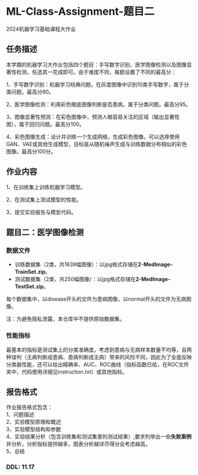 # ML-Class-Assignment-题目二
2024机器学习基础课程大作业

## 任务描述
本学期的机器学习大作业包括四个题目：手写数字识别、医学图像检测以及图像显著性检测，任选其一完成即可。由于难度不同，每题设置了不同的最高分：

1、手写数字识别：机器学习经典问题，在灰度图像中识别10类手写数字，属于分类问题。最高分90。

2、医学图像检测：利用彩色眼底图像判断是否患病，属于分类问题。最高分95。

3、图像显著性预测：在彩色图像中，预测人眼容易关注的区域（输出显著性图），属于回归问题。最高分100。

4、彩色图像生成：设计并训练一个生成网络，生成彩色图像。可以选择使用GAN、VAE或其他生成模型，目标是从随机噪声生成与训练数据分布相似的彩色图像。最高分100分。

## 作业内容

1、在训练集上训练机器学习模型。

2、在测试集上测试模型的性能。

3、提交实验报告与模型代码。

## 题目二：医学图像检测

### 数据文件
* 训练数据集（2类，共1639幅图像）：以jpg格式存储在**2-MedImage-TrainSet.zip**。
* 测试数据集（2类，共250幅图像）：以jpg格式存储在**2-MedImage-TestSet.zip**。

每个数据集中，以disease开头的文件为患病图像，以normal开头的文件为无病图像。

注：为避免隐私泄露，本仓库中不提供原始数据集。

### 性能指标
最基本的指标是测试集上的分类准确度。考虑到患病与无病样本数量不均等，且两种误判（无病判断成患病、患病判断成无病）带来的风险不同，因此为了全面反映分类器性能，还可以给出精确率、AUC、ROC曲线（指标函数已给，在ROC文件夹中，代码使用详细见instruction.txt）或其他指标。

## 报告格式
作业报告格式包含：  
1、问题描述  
2、实验模型原理和概述  
3、实验模型结构和参数  
4、实验结果分析（包含训练集和测试集里的测试结果）,要求列举出一些**失败案例**并分析，分析指标提供越多，图表分析越详尽得分会考虑越高。  
5、总结  



### DDL: 11.17



